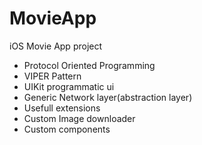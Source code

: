 # MovieApp
iOS Movie App project

- Protocol Oriented Programming
- VIPER Pattern
- UIKit programmatic ui
- Generic Network layer(abstraction layer)
- Usefull extensions 
- Custom Image downloader
- Custom components
